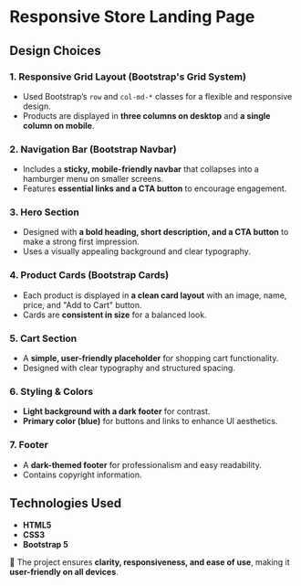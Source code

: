 # Responsive Store Landing Page

## Design Choices

### 1. Responsive Grid Layout (Bootstrap's Grid System)
- Used Bootstrap’s `row` and `col-md-*` classes for a flexible and responsive design.
- Products are displayed in **three columns on desktop** and **a single column on mobile**.

### 2. Navigation Bar (Bootstrap Navbar)
- Includes a **sticky, mobile-friendly navbar** that collapses into a hamburger menu on smaller screens.
- Features **essential links and a CTA button** to encourage engagement.

### 3. Hero Section
- Designed with **a bold heading, short description, and a CTA button** to make a strong first impression.
- Uses a visually appealing background and clear typography.

### 4. Product Cards (Bootstrap Cards)
- Each product is displayed in **a clean card layout** with an image, name, price, and "Add to Cart" button.
- Cards are **consistent in size** for a balanced look.

### 5. Cart Section
- A **simple, user-friendly placeholder** for shopping cart functionality.
- Designed with clear typography and structured spacing.

### 6. Styling & Colors
- **Light background with a dark footer** for contrast.
- **Primary color (blue)** for buttons and links to enhance UI aesthetics.

### 7. Footer
- A **dark-themed footer** for professionalism and easy readability.
- Contains copyright information.

## Technologies Used
- **HTML5**
- **CSS3**
- **Bootstrap 5**

🚀 The project ensures **clarity, responsiveness, and ease of use**, making it **user-friendly on all devices**.
